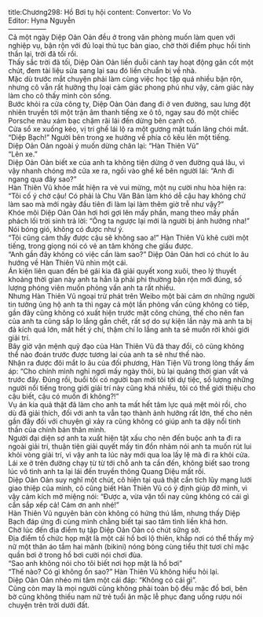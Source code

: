 title:Chương298: Hồ Bơi tụ hội
content:
Convertor: Vo Vo<br>Editor: Hyna Nguyễn<br>—————–<br>Cả một ngày Diệp Oản Oản đều ở trong văn phòng muốn làm quen với nghiệp vụ, bận rộn với đủ loại thủ tục bàn giao, chờ thời điểm phục hồi tinh thần lại, trời đã tối rồi.<br>Thấy sắc trời đã tối, Diệp Oản Oản liền duỗi cánh tay hoạt động gân cốt một chút, đem tài liệu sửa sang lại sau đó liền chuẩn bị về nhà.<br>Mặc dù trước mắt chuyện phải làm cùng việc học tập quá nhiều bận rộn, nhưng cô vẫn rất hưởng thụ loại cảm giác phong phú như vậy, cảm giác này làm cho cô thấy mình còn sống.<br>Bước khỏi ra cửa công ty, Diệp Oản Oản đang đi ở ven đường, sau lưng đột nhiên truyền tới một trận âm thanh tiếng xe ô tô, ngay sau đó một chiếc Porsche màu xám bạc chậm rãi lái đến dừng bên cạnh cô.<br>Cửa sổ xe xuống kéo, vị trí ghế lái lộ ra một gương mặt tuấn lãng chói mắt.<br>“Diệp Bạch!” Người bên trong xe hướng về phía cô kêu lên một tiếng.<br>Diệp Oản Oản ngoài ý muốn dừng chân lại: “Hàn Thiên Vũ”<br>“Lên xe.”<br>Diệp Oản Oản biết xe của anh ta không tiện dừng ở ven đường quá lâu, vì vậy nhanh chóng mở cửa xe ra, ngồi vào ghế kế bên người lái: “Anh đi ngang qua đây sao?”<br>Hàn Thiên Vũ khóe mắt hiện ra vẻ vui mừng, một nụ cười nhu hòa hiện ra: “Tôi cố ý chờ cậu! Có phải là Chu Văn Bân làm khó dễ cậu hay không chứ làm sao mà mới ngày đầu tiên đi làm lại làm thêm giờ trễ như vậy?”<br>Khóe môi Diệp Oản Oản hơi hơi gợi lên mấy phần, mang theo mấy phần phách lối trời sinh trả lời: “Ông ta ngược lại mới là người bị ảnh hưởng nha!”<br>Nói bóng gió, không có được như ý.<br>“Tôi cũng cảm thấy được cậu sẽ không sao a!” Hàn Thiên Vũ khẽ cười một tiếng, trong giọng nói có vẻ an tâm không che giấu được.<br>“Anh gần đây không có việc cần làm sao?” Diệp Oản Oản hơi có chút lo âu hướng về Hàn Thiên Vũ nhìn một cái.<br>Án kiện liên quan đến bé gái kia đã giải quyết xong xuôi, theo lý thuyết khoảng thời gian này anh ta hẳn là phải phi thường bận rộn mới đúng, số lượng phóng viên muốn phỏng vấn anh ta rất nhiều.<br>Nhưng Hàn Thiên Vũ ngoại trừ phát trên Weibo một bài cảm ơn những người tin tưởng ủng hộ anh ta thì ngay cả một lần phỏng vấn cũng không có tiếp, gần đây cũng không có xuất hiện trước mặt công chúng, thế cho nên fan của anh ta cũng sắp lo lắng gần chết, rất sợ do sự kiện lần này mà anh ta bị đả kích quá lớn, mất hết ý chí, thậm chí lo lắng anh ta sẽ muốn rời khỏi giới giải trí.<br>Bây giờ vận mệnh quỹ đạo của Hàn Thiên Vũ đã thay đổi, cô cũng không thể nào đoán trước được tương lai của anh ta sẽ như thế nào.<br>Nhận ra được đôi mắt lo âu của đối phương, Hàn Tiện Vũ trong lòng thấy ấm áp: “Cho chính mình nghỉ ngơi mấy ngày thôi, bù lại quảng thời gian vất vả trước đây. Đúng rồi, buổi tối có người bạn mời tôi tới dự tiệc, số lượng những người nổi tiếng trong giới giải trí này cũng khá nhiều, tôi có thể giới thiệu cho cậu biết, cậu có muốn đi không?!”<br>Vụ án kia quả thật đã làm cho anh ta mất hết tâm lực quá mệt mỏi rồi, cho dù đã giải thích, đối với anh ta vẫn tạo thành ảnh hưởng rất lớn, thế cho nên gần đây đối với chuyện gì xảy ra cũng không có giúp anh ta dậy nổi tinh thần của chính bản thân mình.<br>Người đại diện sợ anh ta xuất hiện tật xấu cho nên đến buộc anh ta đi ra ngoài giải trí, thuận tiện giải quyết mấy tin đồn nhảm nói anh ta muốn rút lui khỏi vòng giải trí, vì vậy anh ta lúc này mới qua loa lấy lệ mà đi ra khỏi cửa.<br>Lái xe ở trên đường chạy từ từ tới chỗ anh ta cần đến, không biết sao trong lúc vô tình anh ta lại lái đến truyền thông Quang Diệu mất rồi.<br>Diệp Oản Oản suy nghĩ một chút, cô hiện tại quả thật cần tích lũy mạng lưới giao thiệp của mình, cô cũng biết Hàn Thiên Vũ có ý định giúp đỡ mình, vì vậy cảm kích mở miệng nói: “Được a, vừa vặn tối nay cũng không có cái gì cần sắp xếp cả! Cám ơn anh nhé!”<br>Hàn Thiên Vũ nguyên bản còn không có hứng thú lắm, nhưng thấy Diệp Bạch đáp ứng đi cùng mình chẳng biết tại sao tâm tình liền khá hơn.<br>Chờ lúc đến địa điểm tụ tập Diệp Oản Oản có chút sững sờ.<br>Địa điểm tổ chức họp mặt là một cái hồ bơi lộ thiên, khắp nơi có thể thấy mỹ nữ một thân áo tắm hai mãnh (bikini) nóng bỏng cùng tiểu thịt tươi chỉ mặc quần bơi ở trong hồ bơi cười nói chơi đùa.<br>“Sao anh không nói cho tôi biết nơi họp mặt là hồ bơi”<br>“Thế nào? Có gì không ổn sao?” Hàn Thiên Vũ không hiểu hỏi lại.<br>Diệp Oản Oản nhéo mi tâm một cái đáp: “Không có cái gì”.<br>Cũng còn may là mọi người cũng không phải toàn bộ đều mặc đồ bơi, bên bờ cũng không thiếu nam nữ trẻ tuổi ăn mặc lễ phục đang uống rượu nói chuyện trên trời dưới đất.